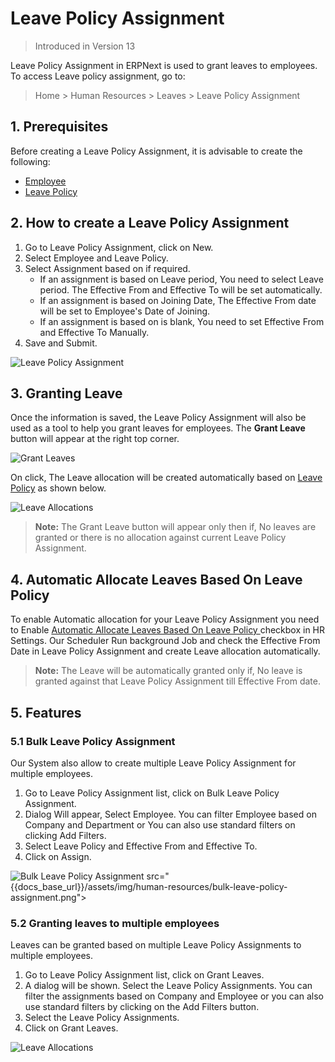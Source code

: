 # Leave Policy Assignment

> Introduced in Version 13

Leave Policy Assignment in ERPNext is used to grant leaves to employees. To access Leave policy assignment, go to:

> Home > Human Resources > Leaves > Leave Policy Assignment

## 1. Prerequisites

Before creating a Leave Policy Assignment, it is advisable to create the following:

* [Employee](/docs/user/manual/en/human-resources/employee)
* [Leave Policy](/docs/user/manual/en/human-resources/leave-policy)

## 2. How to create a Leave Policy Assignment

1. Go to Leave Policy Assignment, click on New.
1. Select Employee and Leave Policy.
1. Select Assignment based on if required.
    * If an assignment is based on Leave period, You need to select Leave period. The Effective From and Effective To will be set automatically.
    * If an assignment is based on Joining Date, The Effective From date will be set to Employee's Date of Joining.
    * If an assignment is based on is blank, You need to set Effective From and Effective To Manually.
1. Save and Submit.

<img class="screenshot" alt="Leave Policy Assignment"
	src="{{docs_base_url}}/assets/img/human-resources/leave-policy-assignment.png">

## 3. Granting Leave

Once the information is saved, the Leave Policy Assignment will also be used as a tool to help you grant leaves for employees. The **Grant Leave** button will appear at the right top corner.


<img class="screenshot" alt="Grant Leaves"
	src="{{docs_base_url}}/assets/img/human-resources/leave-policy-assignment-grant-leave.png">

On click, The Leave allocation will be created automatically based on [Leave Policy](/docs/user/manual/en/human-resources/leave-policy) as shown below.

<img class="screenshot" alt="Leave Allocations"
	src="{{docs_base_url}}/assets/img/human-resources/granted-leaves.png">

>**Note:** The Grant Leave button will appear only then if, No leaves are granted or there is no allocation against current Leave Policy Assignment.

## 4. Automatic Allocate Leaves Based On Leave Policy

To enable Automatic allocation for your Leave Policy Assignment you need to Enable [Automatic Allocate Leaves Based On Leave Policy ](/docs/user/manual/en/human-resources/hr-settings#37-automatic-allocate-leaves-based-on-leave-policy) checkbox in HR Settings. Our Scheduler Run background Job and check the Effective From Date in Leave Policy Assignment and create Leave allocation automatically.

>**Note:** The Leave will be automatically granted only if, No leave is granted against that Leave Policy Assignment till Effective From date.

## 5. Features
### 5.1 Bulk Leave Policy Assignment

Our System also allow to create multiple Leave Policy Assignment for multiple employees.

1. Go to Leave Policy Assignment list, click on Bulk Leave Policy Assignment.
1. Dialog Will appear, Select Employee. You can filter Employee based on Company and Department or You can also use standard filters on clicking Add Filters.
1. Select Leave Policy and Effective From and Effective To.
1. Click on Assign.

<img class="screenshot" alt="Bulk Leave Policy Assignment" src="{{docs_base_url}}/assets/img/human-resources/bulk-leave-policy-assignment.png">
	src="{{docs_base_url}}/assets/img/human-resources/bulk-leave-policy-assignment.png">

### 5.2 Granting leaves to multiple employees

Leaves can be granted based on multiple Leave Policy Assignments to multiple employees.

1. Go to Leave Policy Assignment list, click on Grant Leaves.
1. A dialog will be shown. Select the Leave Policy Assignments. You can filter the assignments based on Company and Employee or you can also use standard filters by clicking on the Add Filters button.
1. Select the Leave Policy Assignments.
1. Click on Grant Leaves.

<img class="screenshot" alt="Leave Allocations"
	src="{{docs_base_url}}/assets/img/human-resources/granting-leave-to-multiple-employee.png">
